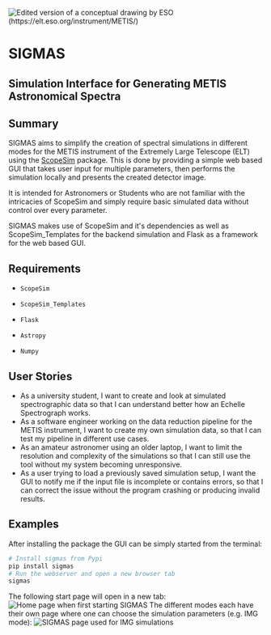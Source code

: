 ![Edited version of a conceptual drawing by ESO (https://elt.eso.org/instrument/METIS/)](https://github.com/user-attachments/assets/c8832d76-f818-46ea-ad73-00c0dc5a0efb)
# SIGMAS 
## Simulation Interface for Generating METIS Astronomical Spectra
## Summary
SIGMAS aims to simplify the creation of spectral simulations in different modes for the METIS instrument of the Extremely Large Telescope (ELT) using the [ScopeSim](https://github.com/AstarVienna/ScopeSim) package. This is done by providing a simple web based GUI that takes user input for multiple parameters, then performs the simulation locally and presents the created detector image.

It is intended for Astronomers or Students who are not familiar with the intricacies of ScopeSim and simply require basic simulated data without control over every parameter.

SIGMAS makes use of ScopeSim and it's dependencies as well as ScopeSim_Templates for the backend simulation and Flask as a framework for the web based GUI.
## Requirements
- ```ScopeSim```

- ```ScopeSim_Templates```

- ```Flask```

- ```Astropy```

- ```Numpy```
## User Stories
- As a university student, I want to create and look at simulated spectrographic data so that I can understand better how an Echelle Spectrograph works.
- As a software engineer working on the data reduction pipeline for the METIS instrument, I want to create my own simulation data, so that I can test my pipeline in different use cases.
- As an amateur astronomer using an older laptop, I want to limit the resolution and complexity of the simulations so that I can still use the tool without my system becoming unresponsive.
- As a user trying to load a previously saved simulation setup, I want the GUI to notify me if the input file is incomplete or contains errors, so that I can correct the issue without the program crashing or producing invalid results.
## Examples
After installing the package the GUI can be simply started from the terminal:
```bash
# Install sigmas from Pypi
pip install sigmas
# Run the webserver and open a new browser tab
sigmas
```
The following start page will open in a new tab:
![Home page when first starting SIGMAS](https://github.com/user-attachments/assets/c11b4eea-02eb-4f0a-bd0a-4dfc1bdc7740)
The different modes each have their own page where one can choose the simulation parameters (e.g. IMG mode):
![SIGMAS page used for IMG simulations](https://github.com/user-attachments/assets/8e08bbf5-3f4a-44bf-baf3-ea72b0c86cfd)
